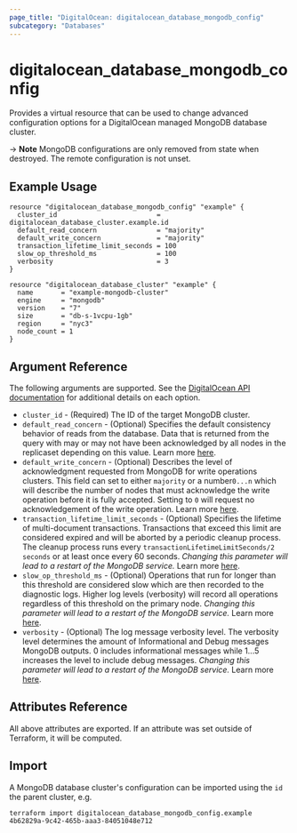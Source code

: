 ```yaml
---
page_title: "DigitalOcean: digitalocean_database_mongodb_config"
subcategory: "Databases"
---
```


# digitalocean\_database\_mongodb\_config

Provides a virtual resource that can be used to change advanced configuration
options for a DigitalOcean managed MongoDB database cluster.

-> **Note** MongoDB configurations are only removed from state when destroyed. The remote configuration is not unset.

## Example Usage

```hcl
resource "digitalocean_database_mongodb_config" "example" {
  cluster_id                         = digitalocean_database_cluster.example.id
  default_read_concern               = "majority"
  default_write_concern              = "majority"
  transaction_lifetime_limit_seconds = 100
  slow_op_threshold_ms               = 100
  verbosity                          = 3
}

resource "digitalocean_database_cluster" "example" {
  name       = "example-mongodb-cluster"
  engine     = "mongodb"
  version    = "7"
  size       = "db-s-1vcpu-1gb"
  region     = "nyc3"
  node_count = 1
}
```


## Argument Reference

The following arguments are supported. See the [DigitalOcean API documentation](https://docs.digitalocean.com/reference/api/api-reference/#operation/databases_patch_config)
for additional details on each option.

* `cluster_id` - (Required)  The ID of the target MongoDB cluster.
* `default_read_concern` - (Optional) Specifies the default consistency behavior of reads from the database. Data that is returned from the query with may or may not have been acknowledged by all nodes in the replicaset depending on this value. Learn more [here](https://www.mongodb.com/docs/manual/reference/read-concern/).
* `default_write_concern` - (Optional) Describes the level of acknowledgment requested from MongoDB for write operations clusters. This field can set to either `majority` or a number`0...n` which will describe the number of nodes that must acknowledge the write operation before it is fully accepted. Setting to `0` will request no acknowledgement of the write operation. Learn more [here](https://www.mongodb.com/docs/manual/reference/write-concern/).
* `transaction_lifetime_limit_seconds` - (Optional) Specifies the lifetime of multi-document transactions. Transactions that exceed this limit are considered expired and will be aborted by a periodic cleanup process. The cleanup process runs every `transactionLifetimeLimitSeconds/2 seconds` or at least once every 60 seconds. <em>Changing this parameter will lead to a restart of the MongoDB service.</em> Learn more [here](https://www.mongodb.com/docs/manual/reference/parameters/#mongodb-parameter-param.transactionLifetimeLimitSeconds).
* `slow_op_threshold_ms` - (Optional) Operations that run for longer than this threshold are considered slow which are then recorded to the diagnostic logs. Higher log levels (verbosity) will record all operations regardless of this threshold on the primary node. <em>Changing this parameter will lead to a restart of the MongoDB service.</em> Learn more [here](https://www.mongodb.com/docs/manual/reference/configuration-options/#mongodb-setting-operationProfiling.slowOpThresholdMs).
* `verbosity` - (Optional) The log message verbosity level. The verbosity level determines the amount of Informational and Debug messages MongoDB outputs. 0 includes informational messages while 1...5 increases the level to include debug messages. <em>Changing this parameter will lead to a restart of the MongoDB service.</em> Learn more [here](https://www.mongodb.com/docs/manual/reference/configuration-options/#mongodb-setting-systemLog.verbosity).

## Attributes Reference

All above attributes are exported. If an attribute was set outside of Terraform, it will be computed.

## Import

A MongoDB database cluster's configuration can be imported using the `id` the parent cluster, e.g.

```
terraform import digitalocean_database_mongodb_config.example 4b62829a-9c42-465b-aaa3-84051048e712
```

